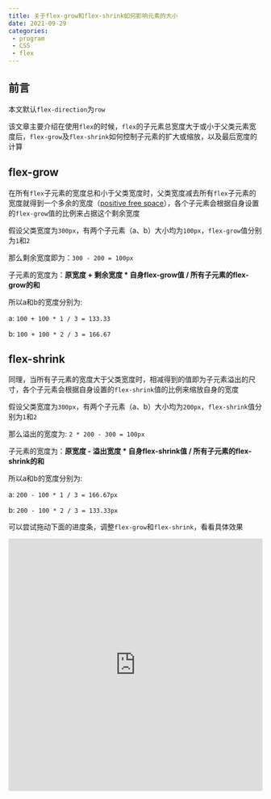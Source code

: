 ```yaml
---
title: 关于flex-grow和flex-shrink如何影响元素的大小
date: 2021-09-29
categories:
 - program
 - CSS
 - flex
---
```


## 前言

本文默认`flex-direction`为`row`

该文章主要介绍在使用`flex`的时候，`flex`的子元素总宽度大于或小于父类元素宽度后，`flex-grow`及`flex-shrink`如何控制子元素的扩大或缩放，以及最后宽度的计算

## flex-grow

在所有`flex`子元素的宽度总和小于父类宽度时，父类宽度减去所有`flex`子元素的宽度就得到一个多余的宽度（[positive free space](https://developer.mozilla.org/en-US/docs/Web/CSS/CSS_Flexible_Box_Layout/Controlling_Ratios_of_Flex_Items_Along_the_Main_Ax#positive_and_negative_free_space)），各个子元素会根据自身设置的`flex-grow`值的比例来占据这个剩余宽度

假设父类宽度为`300px`，有两个子元素（a、b）大小均为`100px`，`flex-grow`值分别为`1`和`2`

那么剩余宽度即为：`300 - 200 = 100px`

子元素的宽度为：**原宽度 + 剩余宽度 * 自身flex-grow值 / 所有子元素的flex-grow的和**

所以a和b的宽度分别为:

a: `100 + 100 * 1 / 3 = 133.33`

b: `100 + 100 * 2 / 3 = 166.67`

## flex-shrink

同理，当所有子元素的宽度大于父类宽度时，相减得到的值即为子元素溢出的尺寸，各个子元素会根据自身设置的`flex-shrink`值的比例来缩放自身的宽度

假设父类宽度为`300px`，有两个子元素（a、b）大小均为`200px`，`flex-shrink`值分别为`1`和`2`

那么溢出的宽度为: `2 * 200 - 300 = 100px`

子元素的宽度为：**原宽度 - 溢出宽度 * 自身flex-shrink值 / 所有子元素的flex-shrink的和**

所以a和b的宽度分别为:

a: `200 - 100 * 1 / 3 = 166.67px`

b: `200 - 100 * 2 / 3 = 133.33px`

可以尝试拖动下面的进度条，调整`flex-grow`和`flex-shrink`，看看具体效果

<iframe src="https://codesandbox.io/embed/xenodochial-feather-seudt?fontsize=14&hidenavigation=1&theme=dark"
  style="width:100%; height:500px; border:0; border-radius: 4px; overflow:hidden;"
  title="xenodochial-feather-seudt"
  allow="accelerometer; ambient-light-sensor; camera; encrypted-media; geolocation; gyroscope; hid; microphone; midi; payment; usb; vr; xr-spatial-tracking"
  sandbox="allow-forms allow-modals allow-popups allow-presentation allow-same-origin allow-scripts"
></iframe>